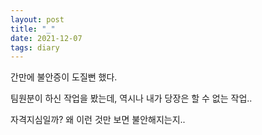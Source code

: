 ```yaml
---
layout: post
title: "_"
date: 2021-12-07
tags: diary
---
```


간만에 불안증이 도질뻔 했다.

팀원분이 하신 작업을 봤는데, 역시나 내가 당장은 할 수 없는 작업..

자격지심일까? 왜 이런 것만 보면 불안해지는지..